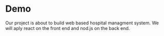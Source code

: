 # Demo
Our project is about to build web based hospital managment system. 
We will aply react on the front end and nod.js on the back end.
